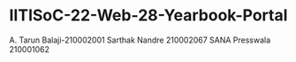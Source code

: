 # IITISoC-22-Web-28-Yearbook-Portal
A. Tarun Balaji-210002001
Sarthak Nandre 210002067
SANA Presswala 210001062
